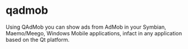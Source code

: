 # qadmob
Using QAdMob you can show ads from AdMob in your Symbian, Maemo/Meego, Windows Mobile applications, infact in any application based on the Qt platform.
